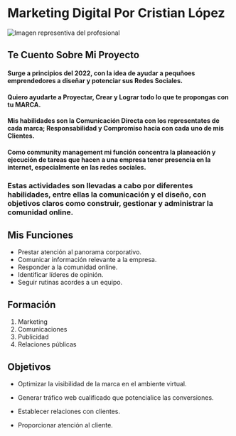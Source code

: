 # Marketing Digital Por Cristian López
<image src="./imagenes/imagen1_README.png" alt="Imagen representiva del profesional">

## Te Cuento Sobre Mi Proyecto

#### Surge a principios del 2022, con la idea de ayudar a pequñoes emprendedores a diseñar y potenciar sus Redes Sociales. 

#### Quiero ayudarte a Proyectar, Crear y Lograr todo lo que te propongas con tu MARCA.

#### Mis habilidades son la Comunicación Directa con los representates de cada marca; Responsabilidad y Compromiso hacia con cada uno de mis Clientes.
 
#### Como community management mi función concentra la planeación y ejecución de tareas que hacen a una empresa tener presencia en la internet, especialmente en las redes sociales.

### Estas actividades son llevadas a cabo por diferentes habilidades, entre ellas la comunicación y el diseño, con objetivos claros como construir, gestionar y administrar la comunidad online.

## Mis Funciones
* Prestar atención al panorama corporativo.
* Comunicar información relevante a la empresa.
* Responder a la comunidad online.
* Identificar líderes de opinión.
* Seguir rutinas acordes a un equipo.

## Formación
1. Marketing
2. Comunicaciones
3. Publicidad
4. Relaciones públicas

## Objetivos

* Optimizar la visibilidad de la marca en el ambiente virtual. 

* Generar tráfico web cualificado que potencialice las conversiones.

* Establecer relaciones con clientes.

* Proporcionar atención al cliente.